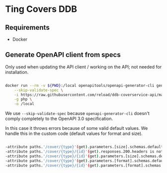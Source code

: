 # Ting Covers DDB

## Requirements

* Docker

## Generate OpenAPI client from specs

Only used when updating the API client / working on the API; not needed for installation.

```sh

docker run --rm -v ${PWD}:/local openapitools/openapi-generator-cli generate \
    --skip-validate-spec \
    -i https://raw.githubusercontent.com/reload/ddb-coverservice-api/master/coverservice-2.0.0.yaml \
    -g php \
    -o /local

```

We use `--skip-validate-spec` because `openapi-generator-cli` doesn't comply completely to the OpenAPI 3.0 specification.

In this case it throws errors because of some valid default values.
We handle this in the custom code (default values for format and size).

```sh

-attribute paths.'/cover/{type}'(get).parameters.[size].schemas.default is not of type `string`
-attribute paths.'/cover/{type}/{id}'(get).responses.200.headers is not of type `object`
-attribute paths.'/cover/{type}/{id}'(get).parameters.[size].schemas.default is not of type `string`
-attribute paths.'/cover/{type}'(get).parameters.[format].schemas.default is not of type `string`
-attribute paths.'/cover/{type}/{id}'(get).parameters.[format].schemas.default is not of type `string`

```

